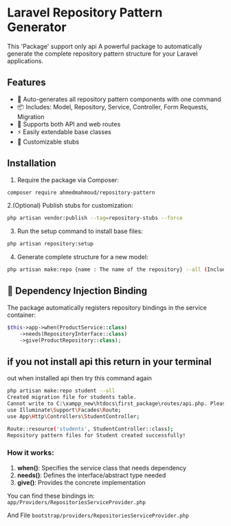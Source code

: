 # Laravel Repository Pattern Generator
This 'Package' support only api
A powerful package to automatically generate the complete repository pattern structure for your Laravel applications.

## Features

- 🚀 Auto-generates all repository pattern components with one command
- 📦 Includes: Model, Repository, Service, Controller, Form Requests, Migration
- 🔄 Supports both API and web routes
- ⚡ Easily extendable base classes
- 🔧 Customizable stubs

## Installation

1. Require the package via Composer:

```bash
composer require ahmedmahmoud/repository-pattern
```
2.(Optional) Publish stubs for customization:
```bash
php artisan vendor:publish --tag=repository-stubs --force
```
3. Run the setup command to install base files:

```bash
php artisan repository:setup
```
4. Generate complete structure for a new model:

```bash
php artisan make:repo {name : The name of the repository} --all (Includes: Model, Repository, Service, Controller, Form Requests, Migration}
```

## 🧩 Dependency Injection Binding

The package automatically registers repository bindings in the service container:

```php
$this->app->when(ProductService::class)
    ->needs(RepositoryInterface::class)
    ->give(ProductRepository::class);
```
## if you not install api this return in your terminal
out when installed api then try this command again
```bash
php artisan make:repo student --all
Created migration file for students table.
Cannot write to C:\xampp_new\htdocs\first_package\routes/api.php. Please manually add the following to routes/api.php:
use Illuminate\Support\Facades\Route;
use App\Http\Controllers\StudentController;

Route::resource('students', StudentController::class);
Repository pattern files for Student created successfully!
```

### How it works:
1. **when()**: Specifies the service class that needs dependency
2. **needs()**: Defines the interface/abstract type needed
3. **give()**: Provides the concrete implementation

You can find these bindings in:
`app/Providers/RepositoriesServiceProvider.php`

And File
`bootstrap/providers/RepositoriesServiceProvider.php`

